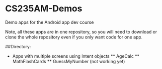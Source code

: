 # CS235AM-Demos
Demo apps for the Android app dev course

Note, all these apps are in one repository, so you will
need to download or clone the whole repository even if you
only want code for one app.

##Directory:

* Apps with multiple screens using Intent objects
** AgeCalc
** MathFlashCards
** GuessMyNumber (not working yet)
